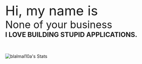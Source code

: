 
<p style="font-size: 32pt; margin: 0;">Hi, my name is</p>
<p style="margin: 0; font-size: 24pt">None of your business</p>
<h2 style="margin:0; margin-bottom: 3rem">
I LOVE BUILDING STUPID APPLICATIONS.
</h2>

![blalmal10a's Stats](https://github-readme-stats.vercel.app/api?username=blalmal10a&theme=tokyonight&show_icons=true&hide_border=false&count_private=true)
<!-- <ul>
<li style=""><a target="_blank" href="https://pharmacydemo.web.app" title="Pharmacy MIS">Pharmacy MIS</a></li>
<li style=""><a target="_blank" href="https://htmltopdf.sirukla.in" title="HTML TO PDF">HTML TO PDF</a></li>
<li style=""><a target="_blank" href="https://storage.sirukla.in" title="Document Storage">Document Storage</a></li>
<li style=""><a target="_blank" href="https://overtimed.web.app" title="Overtimed - record time spent per task">Overtimed - record time spent per task</a></li>
<li style=""><a target="_blank" href="https://review-tam2.web.app" title="Sort Amazon by no. of reviews">Sort Amazon by no. of reviews</a></li>
<li style=""><a target="_blank" href="https://shazoo.web.app" title="SHAZOO GAME">SHAZOO GAME</a></li>
<li style=""><a target="_blank" href="https://typingduel.netlify.app" title="Typing duel">Typing duel</a></li>
<li style=""><a target="_blank" href="https://awmzia.web.app" title="Awmzia - Mizo Urban Dictionary">Awmzia - Mizo Urban Dictionary</a></li>
<li style=""><a target="_blank" href="https://news.tiiny.site" title="News Lem Lem">News Lem Lem</a></li>
<li style=""><a href="https://script-siamna.web.app" title="Script Siamna - lightsail launch script generator">Script Siamna - lightsail launch script generator</a></li> -->